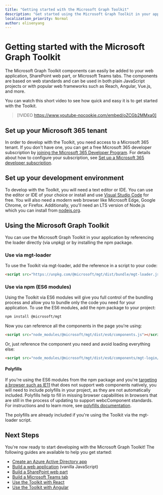 ```yaml
---
title: "Getting started with the Microsoft Graph Toolkit"
description: "Get started using the Microsoft Graph Toolkit in your application."
localization_priority: Normal
author: elisenyang
---
```


# Getting started with the Microsoft Graph Toolkit

The Microsoft Graph Toolkit components can easily be added to your web application, SharePoint web part, or Microsoft Teams tabs. The components are based on web standards and can be used in both plain JavaScript projects or with popular web frameworks such as Reach, Angular, Vue.js, and more.

You can watch this short video to see how quick and easy it is to get started with the Toolkit.

> [!VIDEO https://www.youtube-nocookie.com/embed/oZCGb2MMxa0]

## Set up your Microsoft 365 tenant
In order to develop with the Toolkit, you need access to a Microsoft 365 tenant. If you don't have one, you can get a free Microsoft 365 developer subscription by [joining the Microsoft 365 Developer Program](https://developer.microsoft.com/microsoft-365/dev-program). For details about how to configure your subscription, see [Set up a Microsoft 365 developer subscription](/office/developer-program/microsoft-365-developer-program-get-started).

## Set up your development environment
To develop with the Toolkit, you will need a text editor or IDE. You can use the editor or IDE of your choice or install and use [Visual Studio Code](https://code.visualstudio.com/download) for free. You will also need a modern web browser like Microsoft Edge, Google Chrome, or Firefox. Additionally, you'll need an LTS version of Node.js which you can install from [nodejs.org](https://nodejs.org).

## Using the Microsoft Graph Toolkit
You can use the Microsoft Graph Toolkit in your application by referencing the loader directly (via unpkg) or by installing the npm package.

### Use via mgt-loader
To use the Toolkit via mgt-loader, add the reference in a script to your code:

```html
<script src="https://unpkg.com/@microsoft/mgt/dist/bundle/mgt-loader.js"></script>
```

### Use via npm (ES6 modules)
Using the Toolkit via ES6 modules will give you full control of the bundling process and allow you to bundle only the code you need for your application. To use the ES6 modules, add the npm package to your project:

```bash
npm install @microsoft/mgt
```
Now you can reference all the components in the page you're using:

```html
<script src="node_modules/@microsoft/mgt/dist/es6/components.js"></script>
```

Or, just reference the component you need and avoid loading everything else:
```html
<script src="node_modules/@microsoft/mgt/dist/es6/components/mgt-login/mgt-login.js"></script>
```

#### Polyfills

If you're using the ES6 modules from the npm package and you're [targeting a browser such as IE11](https://caniuse.com/#search=components) that does not support web components natively, you will need to include polyfills in your project, as they are not automatically included. Polyfills help to fill in missing browser capabilities in browsers that are still in the process of updating to support webcComponent standards. For instructions and to learn more, see [polyfills documentation](https://www.webcomponents.org/polyfills). 

The polyfills are already included if you're using the Toolkit via the mgt-loader script.

## Next Steps
You're now ready to start developing with the Microsoft Graph Toolkit! The following guides are available to help you get started:

- [Create an Azure Active Directory app](./add-aad-app-registration.md)
- [Build a web application](./build-a-web-app.md) (vanilla JavaScript)
- [Build a SharePoint web part](./build-a-sharepoint-web-part.md)
- [Build a Microsoft Teams tab](./build-a-microsoft-teams-tab.md)
- [Use the Toolkit with React](./use-toolkit-with-react.md)
- [Use the Toolkit with Angular](./use-toolkit-with-angular.md)